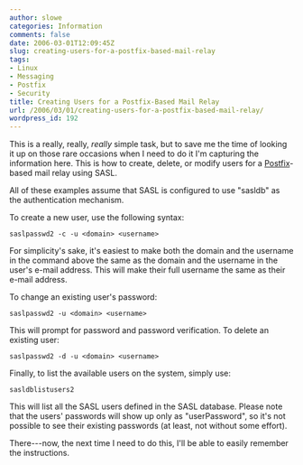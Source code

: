```yaml
---
author: slowe
categories: Information
comments: false
date: 2006-03-01T12:09:45Z
slug: creating-users-for-a-postfix-based-mail-relay
tags:
- Linux
- Messaging
- Postfix
- Security
title: Creating Users for a Postfix-Based Mail Relay
url: /2006/03/01/creating-users-for-a-postfix-based-mail-relay/
wordpress_id: 192
---
```


This is a really, really, _really_ simple task, but to save me the time of looking it up on those rare occasions when I need to do it I'm capturing the information here. This is how to create, delete, or modify users for a [Postfix](http://www.postfix.org/)-based mail relay using SASL.

All of these examples assume that SASL is configured to use "sasldb" as the authentication mechanism.

To create a new user, use the following syntax:

    saslpasswd2 -c -u <domain> <username>

For simplicity's sake, it's easiest to make both the domain and the username in the command above the same as the domain and the username in the user's e-mail address. This will make their full username the same as their e-mail address.

To change an existing user's password:

    saslpasswd2 -u <domain> <username>

This will prompt for password and password verification. To delete an existing user:

    saslpasswd2 -d -u <domain> <username>

Finally, to list the available users on the system, simply use:

    sasldblistusers2

This will list all the SASL users defined in the SASL database. Please note that the users' passwords will show up only as "userPassword", so it's not possible to see their existing passwords (at least, not without some effort).

There---now, the next time I need to do this, I'll be able to easily remember the instructions.
